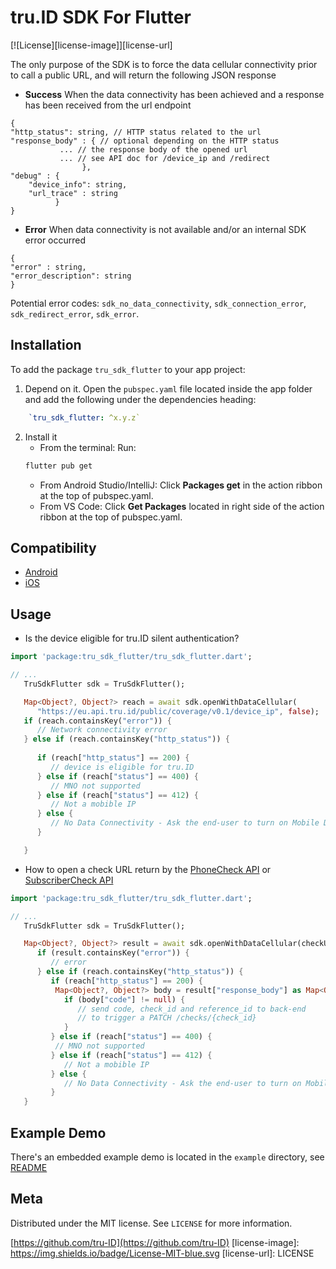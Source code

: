 # tru.ID SDK For Flutter
[![License][license-image]][license-url]

The only purpose of the SDK is to force the data cellular connectivity prior to call a public URL, and will return the following JSON response

* **Success**
When the data connectivity has been achieved and a response has been received from the url endpoint
```
{
"http_status": string, // HTTP status related to the url
"response_body" : { // optional depending on the HTTP status
           ... // the response body of the opened url 
           ... // see API doc for /device_ip and /redirect
                },
"debug" : {
    "device_info": string, 
    "url_trace" : string
          }
}
```

* **Error** 
When data connectivity is not available and/or an internal SDK error occurred

```
{
"error" : string,
"error_description": string
}
```
Potential error codes: `sdk_no_data_connectivity`, `sdk_connection_error`, `sdk_redirect_error`, `sdk_error`.


## Installation

To add the package `tru_sdk_flutter` to your app project:

1. Depend on it. Open the `pubspec.yaml` file located inside the app folder and add the following under the dependencies heading:

```yaml
	`tru_sdk_flutter: ^x.y.z`
```

2. Install it
   - From the terminal: Run:
   ```bash
   flutter pub get
   ```
   - From Android Studio/IntelliJ: Click **Packages get** in the action ribbon at the top of pubspec.yaml.
   - From VS Code: Click **Get Packages** located in right side of the action ribbon at the top of pubspec.yaml.

## Compatibility

- [Android](../tru-sdk-android#compatibility)
- [iOS](../tru-sdk-ios#compatibility)


## Usage

* Is the device eligible for tru.ID silent authentication?

```dart
import 'package:tru_sdk_flutter/tru_sdk_flutter.dart';

// ...
   TruSdkFlutter sdk = TruSdkFlutter();

   Map<Object?, Object?> reach = await sdk.openWithDataCellular(
      "https://eu.api.tru.id/public/coverage/v0.1/device_ip", false);
   if (reach.containsKey("error")) {
      // Network connectivity error
   } else if (reach.containsKey("http_status")) {
      
      if (reach["http_status"] == 200) {
         // device is eligible for tru.ID
      } else if (reach["status"] == 400) {
         // MNO not supported
      } else if (reach["status"] == 412) {
         // Not a mobible IP
      } else {
         // No Data Connectivity - Ask the end-user to turn on Mobile Data
      }

   }

```

* How to open a check URL return by the [PhoneCheck API](https://developer.tru.id/docs/phone-check) or [SubscriberCheck API](https://developer.tru.id/docs/subscriber-check)
```dart
import 'package:tru_sdk_flutter/tru_sdk_flutter.dart';

// ...
   TruSdkFlutter sdk = TruSdkFlutter();

   Map<Object?, Object?> result = await sdk.openWithDataCellular(checkUrl, false);
      if (result.containsKey("error")) {
         // error
      } else if (reach.containsKey("http_status")) {
         if (reach["http_status"] == 200) {
          Map<Object?, Object?> body = result["response_body"] as Map<Object?, Object?>;
            if (body["code"] != null) {
               // send code, check_id and reference_id to back-end 
               // to trigger a PATCH /checks/{check_id}
            }    
         } else if (reach["status"] == 400) {
          // MNO not supported
         } else if (reach["status"] == 412) {
            // Not a mobible IP
         } else {
            // No Data Connectivity - Ask the end-user to turn on Mobile Data
         }
   }

```

## Example Demo

There's an embedded example demo is located in the `example` directory, see [README](./example/README.md)


## Meta

Distributed under the MIT license. See `LICENSE` for more information.

[https://github.com/tru-ID](https://github.com/tru-ID)
[license-image]: https://img.shields.io/badge/License-MIT-blue.svg
[license-url]: LICENSE
